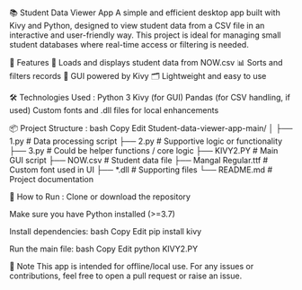 📚 Student Data Viewer App
A simple and efficient desktop app built with Kivy and Python, designed to view student data from a CSV file in an interactive and user-friendly way. This project is ideal for managing small student databases where real-time access or filtering is needed.

🚀 Features
📁 Loads and displays student data from NOW.csv
📊 Sorts and filters records
🎨 GUI powered by Kivy
🗂️ Lightweight and easy to use

🛠️ Technologies Used :
Python 3
Kivy (for GUI)
Pandas (for CSV handling, if used)
Custom fonts and .dll files for local enhancements

📦 Project Structure :
bash
Copy
Edit
Student-data-viewer-app-main/
│
├── 1.py                # Data processing script
├── 2.py                # Supportive logic or functionality
├── 3.py                # Could be helper functions / core logic
├── KIVY2.PY            # Main GUI script
├── NOW.csv             # Student data file
├── Mangal Regular.ttf  # Custom font used in UI
├── *.dll               # Supporting files
└── README.md           # Project documentation

🔧 How to Run :
Clone or download the repository

Make sure you have Python installed (>=3.7)

Install dependencies:
bash
Copy
Edit
pip install kivy

Run the main file:
bash
Copy
Edit
python KIVY2.PY

📌 Note
This app is intended for offline/local use.
For any issues or contributions, feel free to open a pull request or raise an issue.
